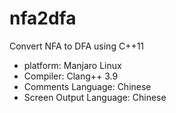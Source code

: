 # nfa2dfa
Convert NFA to DFA using C++11
- platform: Manjaro Linux
- Compiler: Clang++ 3.9
- Comments Language: Chinese
- Screen Output Language: Chinese
